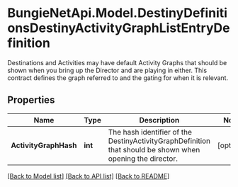 # BungieNetApi.Model.DestinyDefinitionsDestinyActivityGraphListEntryDefinition
Destinations and Activities may have default Activity Graphs that should be shown when you bring up the Director and are playing in either.  This contract defines the graph referred to and the gating for when it is relevant.
## Properties

Name | Type | Description | Notes
------------ | ------------- | ------------- | -------------
**ActivityGraphHash** | **int** | The hash identifier of the DestinyActivityGraphDefinition that should be shown when opening the director. | [optional] 

[[Back to Model list]](../README.md#documentation-for-models) [[Back to API list]](../README.md#documentation-for-api-endpoints) [[Back to README]](../README.md)

